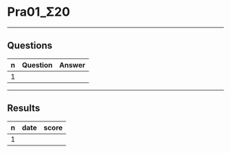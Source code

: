 # Pra01_Σ20

---

## Questions
|n|Question|Answer|
|-|--------|------|
|1

---

## Results
|n|date|score|
|-|----|-----|
|1|
